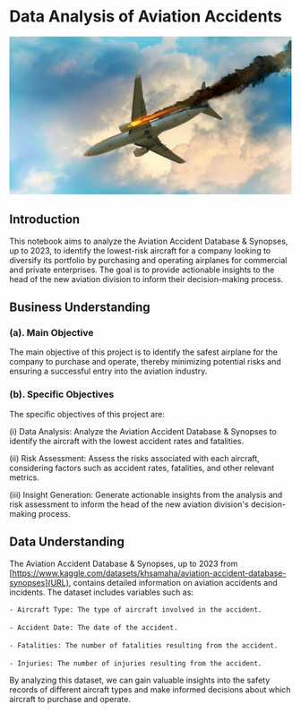 # Data Analysis of Aviation Accidents
![Burning Airplane](./7899977075ccc1e68892d79f6542bf34.jpg "Burning Airplane")

## Introduction
This notebook aims to analyze the Aviation Accident Database & Synopses, up to 2023, to identify the lowest-risk aircraft for a company looking to diversify its portfolio by purchasing and operating airplanes for commercial and private enterprises. The goal is to provide actionable insights to the head of the new aviation division to inform their decision-making process.
## Business Understanding
### (a). Main Objective
The main objective of this project is to identify the safest airplane for the company to purchase and operate, thereby minimizing potential risks and ensuring a successful entry into the aviation industry.

### (b). Specific Objectives

The specific objectives of this project are:

(i) Data Analysis: Analyze the Aviation Accident Database & Synopses to identify the aircraft with the lowest accident rates and fatalities.

(ii) Risk Assessment: Assess the risks associated with each aircraft, considering factors such as accident rates, fatalities, and other relevant metrics.

(iii) Insight Generation: Generate actionable insights from the analysis and risk assessment to inform the head of the new aviation division's decision-making process.

## Data Understanding

The Aviation Accident Database & Synopses, up to 2023 from [https://www.kaggle.com/datasets/khsamaha/aviation-accident-database-synopses](URL), contains detailed information on aviation accidents and incidents. The dataset includes variables such as:

    - Aircraft Type: The type of aircraft involved in the accident.
    
    - Accident Date: The date of the accident.
    
    - Fatalities: The number of fatalities resulting from the accident.
    
    - Injuries: The number of injuries resulting from the accident.


By analyzing this dataset, we can gain valuable insights into the safety records of different aircraft types and make informed decisions about which aircraft to purchase and operate.